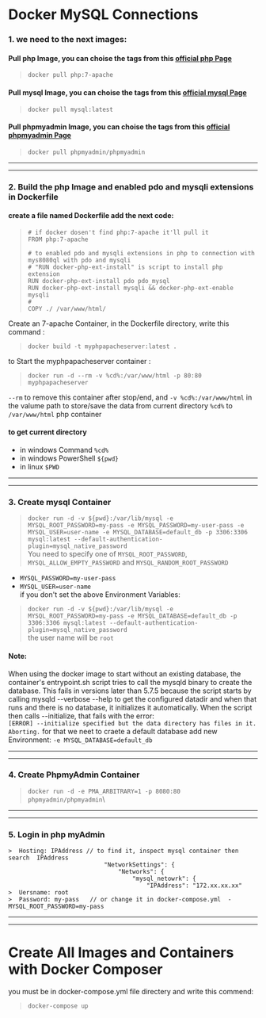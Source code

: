 # Docker MySQL Connections

### 1. we need to the next images:

#### Pull php Image, you can choise the tags from this [official php Page](https://hub.docker.com/_/php?tab=description) 
>  `docker pull php:7-apache`
#### Pull mysql Image, you can choise the tags from this [official mysql Page](https://hub.docker.com/_/mysql)
>  `docker pull mysql:latest`

#### Pull phpmyadmin Image, you can choise the tags from this [official phpmyadmin Page](https://hub.docker.com/r/phpmyadmin/phpmyadmin)
>  `docker pull phpmyadmin/phpmyadmin`
___
___
### 2. Build the php Image and enabled pdo and mysqli extensions in Dockerfile

#### create a file named **Dockerfile** add the next code:
>  ```
>  # if docker dosen't find php:7-apache it'll pull it 
>  FROM php:7-apache
>  
>  # to enabled pdo and mysqli extensions in php to connection with mys8080ql with pdo and mysqli
>  # "RUN docker-php-ext-install" is script to install php extension
>  RUN docker-php-ext-install pdo pdo_mysql
>  RUN docker-php-ext-install mysqli && docker-php-ext-enable mysqli
>  # 
>  COPY ./ /var/www/html/
>  ```

Create an 7-apache Container, in the Dockerfile directory, write this command : 
>  `docker build -t myphpapacheserver:latest .`

to Start the myphpapacheserver container :
>  `docker run -d --rm -v %cd%:/var/www/html -p 80:80 myphpapacheserver `

`--rm` to remove this container after stop/end, and `-v %cd%:/var/www/html` in the valume path to store/save the data from current directory `%cd%` to `/var/www/html` php container

#### to get current directory
*  in windows Command `%cd%`
*  in windows PowerShell `${pwd}`
*  in linux `$PWD`
___
___
### 3. Create mysql Container
>  `docker run -d -v ${pwd}:/var/lib/mysql -e MYSQL_ROOT_PASSWORD=my-pass -e MYSQL_PASSWORD=my-user-pass -e MYSQL_USER=user-name -e MYSQL_DATABASE=default_db -p 3306:3306 mysql:latest --default-authentication-plugin=mysql_native_password `\
You need to specify one of `MYSQL_ROOT_PASSWORD`, `MYSQL_ALLOW_EMPTY_PASSWORD` and `MYSQL_RANDOM_ROOT_PASSWORD`
*  ``MYSQL_PASSWORD=my-user-pass`` 
*  ``MYSQL_USER=user-name``\
if you don't set the above Environment Variables:
>  `docker run -d -v ${pwd}:/var/lib/mysql -e MYSQL_ROOT_PASSWORD=my-pass -e MYSQL_DATABASE=default_db -p 3306:3306 mysql:latest --default-authentication-plugin=mysql_native_password `\
the user name will be ``root``

#### Note:
When using the docker image to start without an existing database, the container's entrypoint.sh script tries to call the mysqld binary to create the database. This fails in versions later than 5.7.5 because the script starts by calling mysqld --verbose --help to get the configured datadir and when that runs and there is no database, it initializes it automatically.
When the script then calls --initialize, that fails with the error:\
``[ERROR] --initialize specified but the data directory has files in it. Aborting.``
for that we neet to craete a default database
add new Environment: ``-e MYSQL_DATABASE=default_db``

___
___
### 4. Create PhpmyAdmin Container
>  `docker run -d -e PMA_ARBITRARY=1 -p 8080:80 phpmyadmin/phpmyadmin`\
___
___

### 5. Login in php myAdmin

 ```
 >  Hosting: IPAddress // to find it, inspect mysql container then search  IPAddress
                            "NetworkSettings": {
                                "Networks": {
                                    "mysql_netowrk": {
                                        "IPAddress": "172.xx.xx.xx"
 >  Uersname: root
 >  Password: my-pass   // or change it in docker-compose.yml  - MYSQL_ROOT_PASSWORD=my-pass

 ```
___
___

# Create All Images and Containers with Docker Composer
you must be in docker-compose.yml file directery and write this commend:
>  `docker-compose up`

